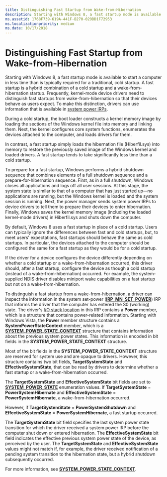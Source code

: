 ```yaml
---
title: Distinguishing Fast Startup from Wake-from-Hibernation
description: Starting with Windows 8, a fast startup mode is available to start a computer in less time than is typically required for a traditional, cold startup.
ms.assetid: 1768F739-619A-441F-B270-029DD1F72953
ms.localizationpriority: medium
ms.date: 10/17/2018
---
```


# Distinguishing Fast Startup from Wake-from-Hibernation


Starting with Windows 8, a fast startup mode is available to start a computer in less time than is typically required for a traditional, cold startup. A fast startup is a hybrid combination of a cold startup and a wake-from-hibernation startup. Frequently, kernel-mode device drivers need to distinguish fast startups from wake-from-hibernation so that their devices behave as users expect. To make this distinction, drivers can use information that is available in [system power IRPs](power-irps-for-the-system.md).

During a cold startup, the boot loader constructs a kernel memory image by loading the sections of the Windows kernel file into memory and linking them. Next, the kernel configures core system functions, enumerates the devices attached to the computer, and loads drivers for them.

In contrast, a fast startup simply loads the hibernation file (Hiberfil.sys) into memory to restore the previously saved image of the Windows kernel and loaded drivers. A fast startup tends to take significantly less time than a cold startup.

To prepare for a fast startup, Windows performs a hybrid shutdown sequence that combines elements of a full shutdown sequence and a prepare-for-hibernation sequence. First, as in a full shutdown, Windows closes all applications and logs off all user sessions. At this stage, the system state is similar to that of a computer that has just started up—no applications are running, but the Windows kernel is loaded and the system session is running. Next, the power manager sends system power IRPs to device drivers to tell them to prepare their devices to enter hibernation. Finally, Windows saves the kernel memory image (including the loaded kernel-mode drivers) in Hiberfil.sys and shuts down the computer.

By default, Windows 8 uses a fast startup in place of a cold startup. Users can typically ignore the differences between fast and cold startups, but, to meet users' expectations, fast startups should behave the same as cold startups. In particular, the devices attached to the computer should be configured the same for a fast startup as they would be for a cold startup.

If the driver for a device configures the device differently depending on whether a cold startup or a wake-from-hibernation occurred, this driver should, after a fast startup, configure the device as though a cold startup (instead of a wake-from-hibernation) occurred. For example, the system-supplied NDIS driver disables miniport wake capabilities on a fast startup but not on a wake-from-hibernation.

To distinguish a fast startup from a wake-from-hibernation, a driver can inspect the information in the system set-power ([**IRP\_MN\_SET\_POWER**](./irp-mn-set-power.md)) IRP that informs the driver that the computer has entered the S0 (working) state. The driver's [I/O stack location](/windows-hardware/drivers/ddi/wdm/ns-wdm-_io_stack_location) in this IRP contains a **Power** member, which is a structure that contains power-related information. Starting with Windows Vista, the **Power** member structure contains a **SystemPowerStateContext** member, which is a [**SYSTEM\_POWER\_STATE\_CONTEXT**](/windows-hardware/drivers/ddi/wdm/ns-wdm-_system_power_state_context) structure that contains information about the previous system power states. This information is encoded in bit fields in the **SYSTEM\_POWER\_STATE\_CONTEXT** structure.

Most of the bit fields in the **SYSTEM\_POWER\_STATE\_CONTEXT** structure are reserved for system use and are opaque to drivers. However, this structure contains two bit fields, **TargetSystemState** and **EffectiveSystemState**, that can be read by drivers to determine whether a fast startup or a wake-from-hibernation occurred.

The **TargetSystemState** and **EffectiveSystemState** bit fields are set to [**SYSTEM\_POWER\_STATE**](/windows-hardware/drivers/ddi/wdm/ne-wdm-_system_power_state) enumeration values. If **TargetSystemState** = **PowerSystemHibernate** and **EffectiveSystemState** = **PowerSystemHibernate**, a wake-from-hibernation occurred.

However, if **TargetSystemState** = **PowerSystemShutdown** and **EffectiveSystemState** = **PowerSystemHibernate**, a fast startup occurred.

The **TargetSystemState** bit field specifies the last system power state transition for which the driver received a system power IRP before the computer shut down or entered hibernation. The **EffectiveSystemState** bit field indicates the effective previous system power state of the device, as perceived by the user. The **TargetSystemState** and **EffectiveSystemState** values might not match if, for example, the driver received notification of a pending system transition to the hibernation state, but a hybrid shutdown subsequently occurred.

For more information, see [**SYSTEM\_POWER\_STATE\_CONTEXT**](/windows-hardware/drivers/ddi/wdm/ns-wdm-_system_power_state_context).

 

